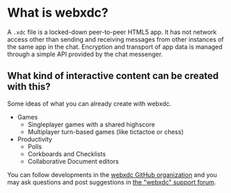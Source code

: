 # What is webxdc?

A `.xdc` file is a locked-down peer-to-peer HTML5 app. It has not network access other than sending and receiving messages from other instances of the same app in the chat. Encryption and transport of app data is managed through a simple API provided by the chat messenger.

## What kind of interactive content can be created with this?

Some ideas of what you can already create with webxdc.

- Games
  - Singleplayer games with a shared highscore 
  - Multiplayer turn-based games (like tictactoe or chess)
- Productivity
  - Polls
  - Corkboards and Checklists 
  - Collaborative Document editors

You can follow developments in the [webxdc GitHub organization](https://github.com/webxdc) and you may ask questions and post suggestions in [the "webxdc" support forum](https://support.delta.chat/c/webxdc/20). 
